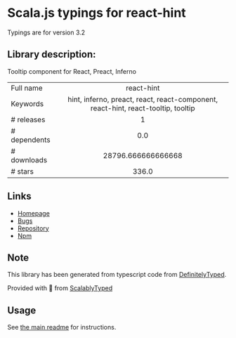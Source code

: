 
# Scala.js typings for react-hint

Typings are for version 3.2

## Library description:
Tooltip component for React, Preact, Inferno

|                    |                 |
| ------------------ | :-------------: |
| Full name          | react-hint |
| Keywords           | hint, inferno, preact, react, react-component, react-hint, react-tooltip, tooltip |
| # releases         | 1 |
| # dependents       | 0.0 |
| # downloads        | 28796.666666666668 |
| # stars            | 336.0 |

## Links
- [Homepage](https://react-hint.js.org)
- [Bugs](https://github.com/slmgc/react-hint/issues)
- [Repository](https://github.com/slmgc/react-hint)
- [Npm](https://www.npmjs.com/package/react-hint)
    


## Note
This library has been generated from typescript code from [DefinitelyTyped](https://definitelytyped.org).

Provided with :purple_heart: from [ScalablyTyped](https://github.com/oyvindberg/ScalablyTyped)

## Usage
See [the main readme](../../readme.md) for instructions.


